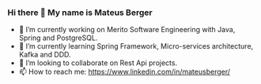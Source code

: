 ### Hi there 👋 My name is Mateus Berger

- 🔭 I’m currently working on Merito Software Engineering with Java, Spring and PostgreSQL.
- 🌱 I’m currently learning Spring Framework, Micro-services architecture, Kafka and DDD.
- 👯 I’m looking to collaborate on Rest Api projects.
- 📫 How to reach me: https://www.linkedin.com/in/mateusberger/
